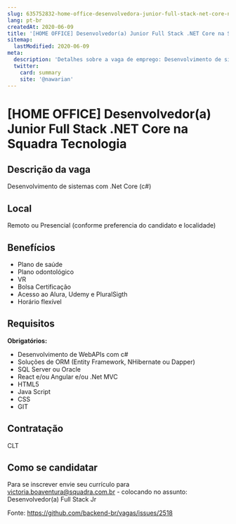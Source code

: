 ```yaml
---
slug: 635752832-home-office-desenvolvedora-junior-full-stack-net-core-na-squadra-tecnologia
lang: pt-br
createdAt: 2020-06-09
title: '[HOME OFFICE] Desenvolvedor(a) Junior Full Stack .NET Core na Squadra Tecnologia - Vaga de Emprego'
sitemap:
  lastModified: 2020-06-09
meta:
  description: 'Detalhes sobre a vaga de emprego: Desenvolvimento de sistemas com .Net Core (c#)'
  twitter:
    card: summary
    site: '@nawarian'
---
```


# [HOME OFFICE] Desenvolvedor(a) Junior Full Stack .NET Core na Squadra Tecnologia

## Descrição da vaga

Desenvolvimento de sistemas com .Net Core (c#)

## Local

Remoto ou Presencial (conforme preferencia do candidato e localidade)

## Benefícios

- Plano de saúde
- Plano odontológico
- VR
- Bolsa Certificação
- Acesso ao Alura, Udemy e PluralSigth
- Horário flexível

## Requisitos

**Obrigatórios:**

- Desenvolvimento de WebAPIs com c#
- Soluções de ORM (Entity Framework, NHibernate ou Dapper)
- SQL Server ou Oracle
- React e/ou Angular e/ou .Net MVC
- HTML5
- Java Script
- CSS
- GIT

## Contratação

CLT

## Como se candidatar

Para se inscrever envie seu currículo para victoria.boaventura@squadra.com.br - colocando no assunto: Desenvolvedor(a) Full Stack Jr

Fonte: https://github.com/backend-br/vagas/issues/2518